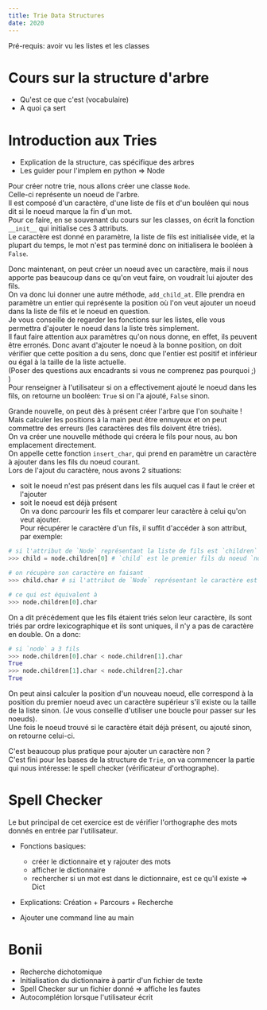 ```yaml
---
title: Trie Data Structures
date: 2020
---
```


Pré-requis: avoir vu les listes et les classes

# Cours sur la structure d'arbre

* Qu'est ce que c'est (vocabulaire)
* A quoi ça sert

# Introduction aux Tries

* Explication de la structure, cas spécifique des arbres
* Les guider pour l'implem en python => Node

Pour créer notre trie, nous allons créer une classe `Node`.  
Celle-ci représente un noeud de l'arbre.  
Il est composé d'un caractère, d'une liste de fils et d'un bouléen qui nous
dit si le noeud marque la fin d'un mot.  
Pour ce faire, en se souvenant du cours sur les classes, on écrit la fonction
`__init__` qui initialise ces 3 attributs.  
Le caractère est donné en paramètre, la liste de fils est initialisée vide, et
la plupart du temps, le mot n'est pas terminé donc on initialisera le booléen
à `False`.

Donc maintenant, on peut créer un noeud avec un caractère, mais il nous apporte
pas beaucoup dans ce qu'on veut faire, on voudrait lui ajouter des fils.  
On va donc lui donner une autre méthode, `add_child_at`. Elle prendra en
paramètre un entier qui représente la position où l'on veut ajouter un noeud
dans la liste de fils et le noeud en question.  
Je vous conseille de regarder les fonctions sur les listes, elle vous permettra
d'ajouter le noeud dans la liste très simplement.  
Il faut faire attention aux paramètres qu'on nous donne, en effet, ils peuvent
être erronés. Donc avant d'ajouter le noeud à la bonne position, on doit
vérifier que cette position a du sens, donc que l'entier est positif et
inférieur ou égal à la taille de la liste actuelle.  
(Poser des questions aux encadrants si vous ne comprenez pas pourquoi ;) )  
Pour renseigner à l'utilisateur si on a effectivement ajouté le noeud dans les
fils, on retourne un booléen: `True` si on l'a ajouté, `False` sinon.

Grande nouvelle, on peut dès à présent créer l'arbre que l'on souhaite !  
Mais calculer les positions à la main peut être ennuyeux et on peut commettre
des erreurs (les caractères des fils doivent être triés).  
On va créer une nouvelle méthode qui créera le fils pour nous, au bon
emplacement directement.  
On appelle cette fonction `insert_char`, qui prend en paramètre un caractère
à ajouter dans les fils du noeud courant.  
Lors de l'ajout du caractère, nous avons 2 situations:  
- soit le noeud n'est pas présent dans les fils auquel cas il faut le créer
 et l'ajouter  
- soit le noeud est déjà présent  
On va donc parcourir les fils et comparer leur caractère à celui qu'on veut
ajouter.  
Pour récupérer le caractère d'un fils, il suffit d'accéder à son attribut,
par exemple:
```python
# si l'attribut de `Node` représentant la liste de fils est `children`
>>> child = node.children[0] # `child` est le premier fils du noeud `node`

# on récupère son caractère en faisant
>>> child.char # si l'attribut de `Node` représentant le caractère est `char`

# ce qui est équivalent à
>>> node.children[0].char
```
On a dit précédement que les fils étaient triés selon leur caractère, ils sont
triés par ordre lexicographique et ils sont uniques, il n'y a pas de caractère
en double. On a donc:
```python
# si `node` a 3 fils
>>> node.children[0].char < node.children[1].char
True
>>> node.children[1].char < node.children[2].char
True
```
On peut ainsi calculer la position d'un nouveau noeud, elle correspond à la
position du premier noeud avec un caractère supérieur s'il existe ou la taille
de la liste sinon. (Je vous conseille d'utiliser une boucle pour passer sur
les noeuds).  
Une fois le noeud trouvé si le caractère était déjà présent, ou ajouté sinon,
on retourne celui-ci.

C'est beaucoup plus pratique pour ajouter un caractère non ?  
C'est fini pour les bases de la structure de `Trie`, on va commencer la
partie qui nous intéresse: le spell checker (vérificateur d'orthographe).



# Spell Checker

Le but principal de cet exercice est de vérifier l'orthographe des mots donnés
en entrée par l'utilisateur.

* Fonctions basiques:
    - créer le dictionnaire et y rajouter des mots
    - afficher le dictionnaire
    - rechercher si un mot est dans le dictionnaire, est ce qu'il existe
=> Dict

* Explications: Création + Parcours + Recherche

* Ajouter une command line au main

# Bonii

* Recherche dichotomique
* Initialisation du dictionnaire à partir d'un fichier de texte
* Spell Checker sur un fichier donné => affiche les fautes
* Autocomplétion lorsque l'utilisateur écrit
